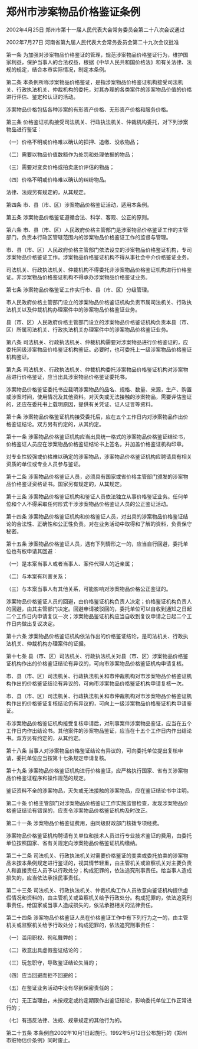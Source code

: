 # 郑州市涉案物品价格鉴证条例

2002年4月25日 郑州市第十一届人民代表大会常务委员会第二十八次会议通过

2002年7月27日 河南省第九届人民代表大会常务委员会第二十九次会议批准



第一条 为加强对涉案物品价格鉴证的管理，规范涉案物品价格鉴证行为，维护国家利益，保护当事人的合法权益，根据《中华人民共和国价格法》和有关法律、法规的规定，结合本市实际情况，制定本条例。

第二条 本条例所称涉案物品价格鉴证，是指涉案物品价格鉴证机构接受司法机关、行政执法机关、仲裁机构的委托，对其办理的各类案件的涉案物品价值的价格进行评估、鉴定和认证的活动。

涉案物品价格包括各种涉案的有形资产价格、无形资产价格和服务价格。

第三条 价格鉴证机构接受司法机关、行政执法机关、仲裁机构委托，对下列涉案物品进行鉴证：

（一）价格不明或价格难以确认的扣押、追缴、没收物品；

（二）需要以物品价值数额作为处罚和处理依据的物品；

（三）需要对变卖价格或拍卖底价评估的物品；

（四）价格不明或价格难以确认的纠纷物品。

法律、法规另有规定的，从其规定。

第四条 市、县（市、区）涉案物品价格鉴证活动，适用本条例。

第五条 涉案物品价格鉴证遵循合法、科学、客观、公正的原则。

第六条 市、县（市、区）人民政府价格主管部门是涉案物品价格鉴证工作的主管部门，负责本行政区管辖范围内的涉案物品价格鉴证工作的监督与管理。

市、县（市、区）人民政府价格主管部门依法设立的涉案物品价格鉴证机构，专司涉案物品价格鉴证工作。涉案物品价格鉴证机构不得从事社会中介价格鉴证业务。

司法机关、行政执法机关、仲裁机构不得委托非涉案物品价格鉴证机构进行价格鉴证。非涉案物品价格鉴证机构不得承办涉案物品价格鉴证业务。

第七条 涉案物品价格鉴证工作实行市、县（市、区）分级管理。

市人民政府价格主管部门设立的涉案物品价格鉴证机构负责市属司法机关、行政执法机关以及仲裁机构办理案件中的涉案物品价格鉴证业务。

县（市、区）人民政府价格主管部门设立的涉案物品价格鉴证机构负责本县（市、区）所属司法机关、行政执法机关办理案件中的涉案物品价格鉴证业务。

第八条 司法机关、行政执法机关、仲裁机构需要对涉案物品进行价格鉴证的，应委托同级涉案物品价格鉴证机构鉴证。必要时，也可委托上一级涉案物品价格鉴证机构鉴证。

第九条 司法机关、行政执法机关、仲裁机构委托涉案物品价格鉴证机构对涉案物品进行价格鉴证，应当出具涉案物品价格鉴证委托书。

涉案物品价格鉴证委托书应载明涉案物品的品名、规格、数量、来源，生产、购置或涉案时间，使用情况及其他资料。对灭失或无法接触的涉案物品，需要评估鉴证的，还应在委托书上载明原因，提供有关凭证、证人证言等资料。

第十条 涉案物品价格鉴证机构接受委托后，应在五个工作日内对涉案物品作出价格鉴证结论。双方另有约定的，从其约定。

第十一条 涉案物品价格鉴证机构应当出具统一格式的涉案物品价格鉴证结论书，价格鉴证人员应在涉案物品价格鉴证结论书上签名，并加盖价格鉴证机构印章。

对专业性较强或价格难以确定的涉案物品，涉案物品价格鉴证机构应聘请具有相关资质的单位或专业人员参与鉴证。

第十二条 涉案物品价格鉴证人员，必须具有国家或省价格主管部门颁发的涉案物品价格鉴证资格证书。国家另有规定的，从其规定。

第十三条 涉案物品价格鉴证机构和鉴证人员依法独立从事价格鉴证业务。任何单位和个人不得采取任何形式干涉涉案物品价格鉴证人员的公正鉴证活动。

第十四条 涉案物品价格鉴证机构和价格鉴证人员，对出具的涉案物品价格鉴证结论的合法性、正确性和公正性负责。对在业务活动中取得和了解的资料，负责保守秘密。

第十五条 涉案物品价格鉴证人员，遇有下列情形之一的，应当自行回避，委托单位也有权申请其回避：

（一）是本案当事人或者当事人、案件代理人的近亲属；

（二）与本案有利害关系；

（三）与本案当事人有其他关系，可能影响对涉案物品价格公正鉴证的。

涉案物品价格鉴证人员的回避，由价格鉴证机构负责人决定；价格鉴证机构负责人的回避，由其主管部门决定。回避申请被驳回的，委托单位可以自收到通知之日起二个工作日内申请复议一次；涉案物品鉴证机构应当自收到复议申请之日起二个工作日内做出复议决定。

第十六条 涉案物品价格鉴证机构依法作出的价格鉴证结论，是司法机关、行政执法机关、仲裁机构办理案件的证据。

第十七条 县（市、区）司法机关、行政执法机关对县（市、区）涉案物品价格鉴证机构作出的价格鉴证结论有异议的，可向市涉案物品价格鉴证机构申请复核。

市、县（市、区）司法机关、行政执法机关和市仲裁机构对市涉案物品价格鉴证机构作出的价格鉴证结论有异议的，可向市涉案物品价格鉴证机构申请复核一次。

市、县（市、区）司法机关、行政执法机关和市仲裁机构对市涉案物品价格鉴证机构作出的价格鉴证复核结论仍有异议的，可向上一级涉案物品价格鉴证机构申请鉴证。

市涉案物品价格鉴证机构接受复核申请后，对刑事案件涉案物品鉴证，应当在五个工作日内作出结论书。其他案件的涉案物品鉴证，应当在十五个工作日内作出结论书。双方另有约定的，从其约定。

第十八条 当事人对涉案物品价格鉴证结论有异议的，可向委托单位提出复核申请，委托单位应当按第十七条规定申请复核。

第十九条 涉案物品价格鉴证机构进行价格鉴证，应严格执行国家、省有关涉案物品价格鉴证程序和操作规范的规定。

鉴证资料不全的涉案物品，灭失或无法接触的涉案物品，应在鉴证结论书中注明。

第二十条 价格主管部门对涉案物品价格鉴证工作实施监督检查，发现涉案物品价格鉴证结论有错误的，应责令涉案物品价格鉴证机构及时改正。

第二十一条 涉案物品价格鉴证费用，由同级财政部门核拨专项经费。

涉案物品价格鉴证机构聘请有关单位和技术人员进行专业技术鉴证的费用，由委托单位按照国家、省有关规定向涉案物品价格鉴证机构缴纳。

第二十二条 司法机关、行政执法机关对需要价格鉴证的变卖或委托拍卖的涉案物品未按本条例规定进行鉴证的，视其情节轻重，由主管机关或监察机关对主要负责人和直接责任人员予以行政处分；构成犯罪的，依法追究刑事责任。给当事人造成损失的，应当依法承担民事责任。

第二十三条 司法机关、行政执法机关、仲裁机构工作人员故意向鉴证机构提供虚假情况和资料的，由主管机关或监察机关给予行政处分。构成犯罪的，依法追究刑事责任。给国家或当事人造成损失的，依法承担相关的法律责任。

第二十四条 涉案物品价格鉴证人员在价格鉴证工作中有下列行为之一的，由主管机关或监察机关给予行政处分；构成犯罪的，依法追究刑事责任：

（一）滥用职权、徇私舞弊的；

（二）故意出具虚假鉴证结论的；

（三）玩忽职守，导致鉴证结论失当的；

（四）应当回避而拒不回避的；

（五）在鉴证业务活动中没有尽到保密责任的；

（六）无正当理由，未按规定或约定期限作出鉴证结论，影响委托单位工作正常进行的；

（七）有违反法律、法规、规章规定的其他行为的。

第二十五条 本条例自2002年10月1日起施行。1992年5月12日公布施行的《郑州市赃物估价条例》同时废止。